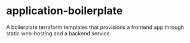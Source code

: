 # application-boilerplate
A boilerplate terraform templates that provisions a frontend app through static web-hosting and a backend service.
